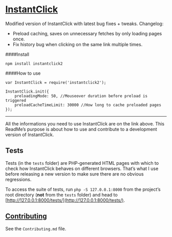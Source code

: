 # [InstantClick](http://instantclick.io/)

Modified version of InstantClick with latest bug fixes + tweaks. Changelog:
- Preload caching, saves on unnecessary fetches by only loading pages once.
- Fix history bug when clicking on the same link multiple times.

####Install

```
npm install instantclick2
```

####How to use

```
var InstantClick = require('instantclick2');

InstantClick.init({
    preloadingMode: 50, //Mouseover duration before preload is triggered
    preloadCacheTimeLimit: 30000 //How long to cache preloaded pages
});
```

---
All the informations you need to use InstantClick are on the link above. This ReadMe’s purpose is about how to use and contribute to a development version of InstantClick.

## Tests

Tests (in the `tests` folder) are PHP-generated HTML pages with which to check how InstantClick behaves on different browsers. That’s what I use before releasing a new version to make sure there are no obvious regressions.

To access the suite of tests, run `php -S 127.0.0.1:8000` from the project’s root directory (**not** from the `tests` folder) and head to [http://127.0.0.1:8000/tests/](http://127.0.0.1:8000/tests/).

## [Contributing](Contributing.md)

See the `Contributing.md` file.
